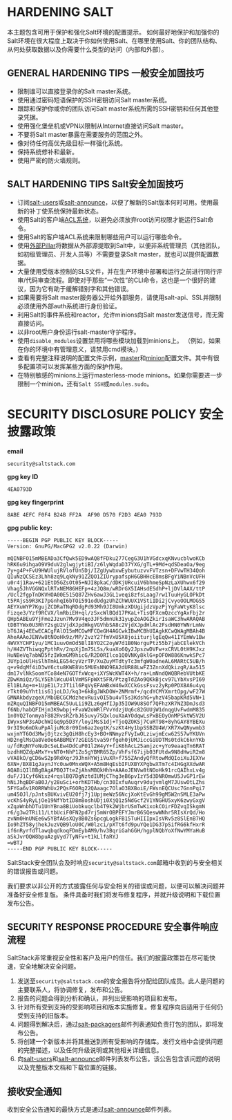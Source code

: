 # HARDENING SALT
本主题包含可用于保护和强化Salt环境的配置提示。 如何最好地保护和加强你的Salt环境在很大程度上取决于你如何使用Salt、在哪里使用Salt、你的团队结构、从何处获取数据以及你需要什么类型的访问（内部和外部）。

## GENERAL HARDENING TIPS 一般安全加固技巧
- 限制谁可以直接登录你的Salt master系统。
- 使用通过密码短语保护的SSH密钥访问Salt master系统。
- 跟踪和保护你或你的团队访问Salt master系统所需的SSH密钥和任何其他登录凭据。
- 使用强化堡垒机或VPN以限制从Internet直接访问Salt master。
- 不要将Salt master暴露在需要服务的范围之外。
- 像对待任何高优先级目标一样强化系统。
- 保持系统修补和最新。
- 使用严密的防火墙规则。

## SALT HARDENING TIPS Salt安全加固技巧
- 订阅[salt-users](https://groups.google.com/forum/#!forum/salt-users)或[salt-announce](https://groups.google.com/forum/#!forum/salt-announce)，以便了解新的Salt版本何时可用。使用最新的补丁使系统保持最新状态。
- 使用Salt的客户端[ACL系统](https://docs.saltstack.com/en/latest/topics/eauth/access_control.html#acl)，以避免必须放弃root访问权限才能运行Salt命令。
- 使用Salt的客户端ACL系统来限制哪些用户可以运行哪些命令。
- 使用[外部Pillar](https://docs.saltstack.com/en/latest/ref/pillar/all/index.html#all-salt-pillars)将数据从外部源提取到Salt中，以便非系统管理员（其他团队，如初级管理员、开发人员等）不需要登录Salt master，就也可以提供配置数据。
- 大量使用受版本控制的SLS文件，并在生产环境中部署和运行之前进行同行评审/代码审查流程。即使对于那些“一次性”的CLI命令，这也是一个很好的建议，因为它有助于缓解错别字和其他错误。
- 如果需要将Salt master服务器公开给外部服务，请使用salt-api、SSL并限制必须使用外部auth系统进行身份验证。
- 利用Salt的事件系统和reactor，允许minions向Salt master发送信号，而无需直接访问。
- 以非root用户身份运行salt-master守护程序。
- 使用`disable_modules`设置禁用将哪些模块加载到minions上。 （例如，如果在你的环境中有管理意义，请禁用cmd模块。）
- 查看有完整注释说明的配置文件示例，[master](https://docs.saltstack.com/en/latest/ref/configuration/examples.html#configuration-examples-master)和[minion](https://docs.saltstack.com/en/latest/ref/configuration/examples.html#configuration-examples-minion)配置文件。其中有很多配置项可以发挥某些方面的保护作用。
- 在特别敏感的minions上运行masterless-mode minions。如果你需要进一步限制一个minion，还有`Salt SSH`或`modules.sudo`。

# SECURITY DISCLOSURE POLICY 安全披露政策
**email**
```
security@saltstack.com
```
**gpg key ID**
```
4EA0793D
```
**gpg key fingerprint**
```
8ABE 4EFC F0F4 B24B FF2A  AF90 D570 F2D3 4EA0 793D
```
**gpg public key:**
```
-----BEGIN PGP PUBLIC KEY BLOCK-----
Version: GnuPG/MacGPG2 v2.0.22 (Darwin)

mQINBFO15mMBEADa3CfQwk5ED9wAQ8fFDku277CegG3U1hVGdcxqKNvucblwoKCb
hRK6u9ihgaO9V9duV2glwgjytiBI/z6lyWqdaD37YXG/gTL+9Md+qdSDeaOa/9eg
7y+g4P+FvU9HWUlujRVlofUn5Dj/IZgUywbxwEybutuzvvFVTzsn+DFVwTH34Qoh
QIuNzQCSEz3Lhh8zq9LqkNy91ZZQO1ZIUrypafspH6GBHHcE8msBFgYiNBnVcUFH
u0r4j1Rav+621EtD5GZsOt05+NJI8pkaC/dDKjURcuiV6bhmeSpNzLaXUhwx6f29
Vhag5JhVGGNQxlRTxNEM86HEFp+4zJQ8m/wRDrGX5IAHsdESdhP+ljDVlAAX/ttP
/Ucl2fgpTnDKVHOA00E515Q87ZHv6awJ3GL1veqi8zfsLaag7rw1TuuHyGLOPkDt
t5PAjsS9R3KI7pGnhqI6bTOi591odUdgzUhZChWUUX1VStiIDi2jCvyoOOLMOGS5
AEYXuWYP7KgujZCDRaTNqRDdgPd93Mh9JI8UmkzXDUgijdzVpzPjYgFaWtyK8lsc
Fizqe3/Yzf9RCVX/lmRbiEH+ql/zSxcWlBQd17PKaL+TisQFXcmQzccYgAxFbj2r
QHp5ABEu9YjFme2Jzun7Mv9V4qo3JF5dmnUk31yupZeAOGZkirIsaWC3hwARAQAB
tDBTYWx0U3RhY2sgU2VjdXJpdHkgVGVhbSA8c2VjdXJpdHlAc2FsdHN0YWNrLmNv
bT6JAj4EEwECACgFAlO15mMCGwMFCQeGH4AGCwkIBwMCBhUIAgkKCwQWAgMBAh4B
AheAAAoJENVw8tNOoHk9z/MP/2vzY27fmVxU5X8joiiturjlgEqQw41IYEmWv1Bw
4WVXYCHP1yu/1MC1uuvOmOd5BlI8YO2C2oyW7d1B0NorguPtz55b7jabCElekVCh
h/H4ZVThiwqgPpthRv/2npXjIm7SLSs/kuaXo6Qy2JpszwDVFw+xCRVL0tH9KJxz
HuNBeVq7abWD5fzIWkmGM9hicG/R2D0RIlco1Q0VNKy8klG+pOFOW886KnwkSPc7
JUYp1oUlHsSlhTmkLEG54cyVzrTP/XuZuyMTdtyTc3mfgW0adneAL6MARtC5UB/h
q+v9dqMf4iD3wY6ctu8KWE8Vo5MUEsNNO9EA2dUR88LwFZ3ZnnXdQkizgR/Aa515
dm17vlNkSoomYCo84eN7GOTfxWcq+iXYSWcKWT4X+h/ra+LmNndQWQBRebVUtbKE
ZDwKmiQz/5LY5EhlWcuU4lVmMSFpWXt5FR/PtzgTdZAo9QKkBjcv97LYbXvsPI69
El1BLAg+m+1UpE1L7zJT1il6PqVyEFAWBxW46wXCCkGssFsvz2yRp0PDX8A6u4yq
rTkt09uYht1is61joLDJ/kq3+6k8gJWkDOW+2NMrmf+/qcdYCMYXmrtOpg/wF27W
GMNAkbdyzgeX/MbUBCGCMdzhevRuivOI5bu4vT5s3KdshG+yhzV45bapKRd5VN+1
mZRquQINBFO15mMBEAC5UuLii9ZLz6qHfIJp35IOW9U8SOf7QFhzXR7NZ3DmJsd3
f6Nb/habQFIHjm3K9wbpj+FvaW2oWRlFVvYdzjUq6c82GUUjW1dnqgUvFwdmM835
1n0YQ2TonmyaF882RvsRZrbJ65uvy7SQxlouXaAYOdqwLsPxBEOyOnMPSktW5V2U
IWyxsNP3sADchWIGq9p5D3Y/loyIMsS1dj+TjoQZOKSj7CuRT98+8yhGAY8YBEXu
9r3I9o6mDkuPpAljuMc8r09Im6az2egtK/szKt4Hy1bpSSBZU4W/XR7XwQNywmb3
wxjmYT6Od3Mwj0jtzc3gQiH8hcEy3+BO+NNmyzFVyIwOLziwjmEcw62S57wYKUVn
HD2nglMsQa8Ve0e6ABBMEY7zGEGStva59rfgeh0jUMJiccGiUDTMs0tdkC6knYKb
u/fdRqNYFoNuDcSeLEw4DdCuP01l2W4yY+fiK6hAcL25amjzc+yYo9eaaqTn6RAT
bzdhHQZdpAMxY+vNT0+NhP1Zo5gYBMR65Zp/VhFsf67ijb03FUtdw9N8dHwiR2m8
vVA8kO/gCD6wS2p9RdXqrJ9JhnHYWjiVuXR+f755ZAndyQfRtowMdQIoiXuJEXYw
6XN+/BX81gJaynJYc0uw0MnxWQX+A5m8HqEsbIFUXBYXPgbwXTm7c4IHGgXXdwAR
AQABiQIlBBgBAgAPBQJTteZjAhsMBQkHhh+AAAoJENVw8tNOoHk91rcQAIhxLv4g
duF/J1Cyf6Wixz4rqslBQ7DgNztdIUMjCThg3eB6pvIzY5d3DNROmwU5JvGP1rEw
hNiJhgBDFaB0J/y28uSci+orhKDTHb/cn30IxfuAuqrv9dujvmlgM7JUswOtLZhs
5FYGa6v1RORRWhUx2PQsF6ORg22QAaagc7OlaO3BXBoiE/FWsnEQCUsc7GnnPqi7
um45OJl/pJntsBUKvivEU20fj7j1UpjmeWz56NcjXoKtEvGh99gM5W2nSMLE3aPw
vcKhS4yRyLjOe19NfYbtID8m8oshUDji0XjQ1z5NdGcf2V1YNGHU5xyK6zwyGxgV
xZqaWnbhDTu1UnYBna8BiUobkuqclb4T9k2WjbrUSmTwKixokCOirFDZvqISkgmN
r6/g3w2TRi11/LtbUciF0FN2pd7rj5mWrOBPEFYJmrB6SQeswWNhr5RIsXrQd/Ho
zvNm0HnUNEe6w5YBfA6sXQy8B0Zs6pcgLogkFB15TuHIIIpxIsVRv5z8SlEnB7HQ
Io9hZT58yjhekJuzVQB9loU0C/W0lzci/pXTt6fd9puYQe1DG37pSifRG6kfHxrR
if6nRyrfdTlawqbqdkoqFDmEybAM9/hv3BqriGahGGH/hgplNQbYoXfNwYMYaHuB
aSkJvrOQW8bpuAzgVyd7TyNFv+t1kLlfaRYJ
=wBTJ
-----END PGP PUBLIC KEY BLOCK-----
```
SaltStack安全团队会及时响应`security@saltstack.com`邮箱中收到的与安全相关的错误报告或问题。

我们要求以非公开的方式披露任何与安全相关的错误或问题，以便可以解决问题并准备好安全修复版。 条件具备时我们将发布修复程序，并就升级说明和下载位置发布公告。

## SECURITY RESPONSE PROCEDURE 安全事件响应流程
SaltStack非常重视安全性和客户及用户的信任。我们的披露政策旨在尽可能快速，安全地解决安全问题。
1. 发送至`security@saltstack.com`的安全报告将分配给团队成员。此人是问题的主要联系人，将协调修复，发布和公告。
2. 报告的问题会得到分析和确认，并列出受影响的项目和发布。
3. 针对所有受到支持的受影响项目和版本实施修复。修复程序向后适用于任何仍受到支持的旧版本。
4. 问题得到解决后，通过[salt-packagers](https://groups.google.com/forum/#!forum/salt-packagers)邮件列表通知负责打包的团队，即将发布公告。
5. 将创建一个新版本并将其推送到所有受影响的存储库。发行文档中会提供问题的完整描述，以及任何升级说明或其他相关详细信息。
6. 向[salt-users](https://groups.google.com/forum/#!forum/salt-users)和[salt-announce](https://groups.google.com/forum/#!forum/salt-announce)邮件列表发布公告。该公告包含该问题的说明以及完整版本文档和下载位置的链接。

## 接收安全通知
收到安全公告通知的最快方式是通过[salt-announce](https://groups.google.com/forum/#!forum/salt-announce)邮件列表。
